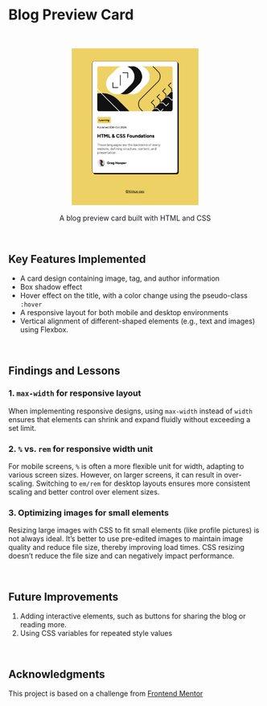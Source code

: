 # Blog Preview Card

<br>
<p align="center">
<img src="previewcard.png" width="50%">
</p>
<p align="center">A blog preview card built with HTML and CSS</p>

<p></p>
<br>

## Key Features Implemented

- A card design containing image, tag, and author information
- Box shadow effect
- Hover effect on the title, with a color change using the pseudo-class `:hover`
- A responsive layout for both mobile and desktop environments
- Vertical alignment of different-shaped elements (e.g., text and images) using Flexbox.

<br>

## Findings and Lessons

### 1. `max-width` for responsive layout

When implementing responsive designs, using `max-width` instead of `width` ensures that elements can shrink and expand fluidly without exceeding a set limit.

### 2. `%` vs. `rem` for responsive width unit

For mobile screens, `%` is often a more flexible unit for width, adapting to various screen sizes. However, on larger screens, it can result in over-scaling. Switching to `em/rem` for desktop layouts ensures more consistent scaling and better control over element sizes.

### 3. Optimizing images for small elements

Resizing large images with CSS to fit small elements (like profile pictures) is not always ideal. It’s better to use pre-edited images to maintain image quality and reduce file size, thereby improving load times. CSS resizing doesn’t reduce the file size and can negatively impact performance.

<br>

## Future Improvements

1. Adding interactive elements, such as buttons for sharing the blog or reading more.
2. Using CSS variables for repeated style values

<br>

## Acknowledgments

This project is based on a challenge from <a href="https://www.frontendmentor.io/challenges/blog-preview-card-ckPaj01IcS">Frontend Mentor</a>
